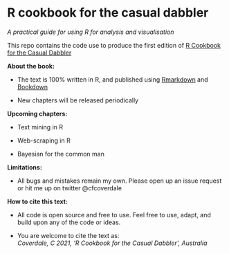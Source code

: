 # R cookbook for the casual dabbler

*A practical guide for using R for analysis and visualisation*

This repo contains the code use to produce the first edition of [R Cookbook for the Casual Dabbler](https://charlescoverdale.github.io/casualdabbler/)  

**About the book:**

-   The text is 100% written in R, and published using [Rmarkdown](https://rmarkdown.rstudio.com/) and [Bookdown](https://bookdown.org/)

-   New chapters will be released periodically

**Upcoming chapters:**

-   Text mining in R

-   Web-scraping in R

-   Bayesian for the common man

**Limitations:**

-   All bugs and mistakes remain my own. Please open up an issue request or hit me up on twitter \@cfcoverdale

**How to cite this text:**

-   All code is open source and free to use. Feel free to use, adapt, and build upon any of the code or ideas.

-   You are welcome to cite the text as:  
    *Coverdale, C 2021, 'R Cookbook for the Casual Dabbler', Australia*
